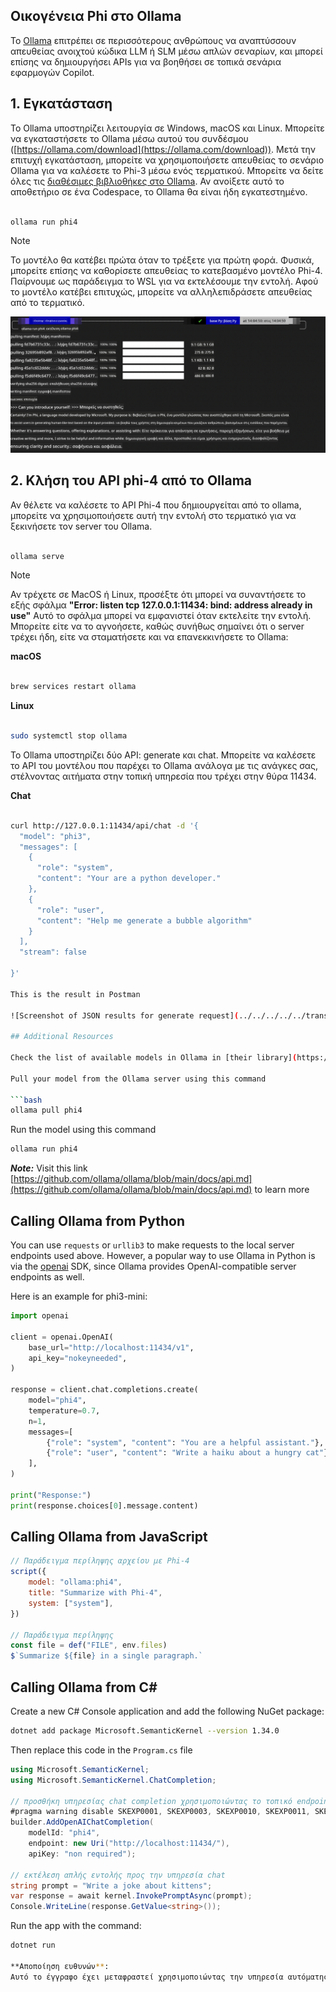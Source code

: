 <!--
CO_OP_TRANSLATOR_METADATA:
{
  "original_hash": "0b38834693bb497f96bf53f0d941f9a1",
  "translation_date": "2025-05-09T09:15:31+00:00",
  "source_file": "md/01.Introduction/02/04.Ollama.md",
  "language_code": "el"
}
-->
## Οικογένεια Phi στο Ollama


Το [Ollama](https://ollama.com) επιτρέπει σε περισσότερους ανθρώπους να αναπτύσσουν απευθείας ανοιχτού κώδικα LLM ή SLM μέσω απλών σεναρίων, και μπορεί επίσης να δημιουργήσει APIs για να βοηθήσει σε τοπικά σενάρια εφαρμογών Copilot.

## **1. Εγκατάσταση**

Το Ollama υποστηρίζει λειτουργία σε Windows, macOS και Linux. Μπορείτε να εγκαταστήσετε το Ollama μέσω αυτού του συνδέσμου ([https://ollama.com/download](https://ollama.com/download)). Μετά την επιτυχή εγκατάσταση, μπορείτε να χρησιμοποιήσετε απευθείας το σενάριο Ollama για να καλέσετε το Phi-3 μέσω ενός τερματικού. Μπορείτε να δείτε όλες τις [διαθέσιμες βιβλιοθήκες στο Ollama](https://ollama.com/library). Αν ανοίξετε αυτό το αποθετήριο σε ένα Codespace, το Ollama θα είναι ήδη εγκατεστημένο.

```bash

ollama run phi4

```

> [!NOTE]
> Το μοντέλο θα κατέβει πρώτα όταν το τρέξετε για πρώτη φορά. Φυσικά, μπορείτε επίσης να καθορίσετε απευθείας το κατεβασμένο μοντέλο Phi-4. Παίρνουμε ως παράδειγμα το WSL για να εκτελέσουμε την εντολή. Αφού το μοντέλο κατέβει επιτυχώς, μπορείτε να αλληλεπιδράσετε απευθείας από το τερματικό.

![run](../../../../../translated_images/ollama_run.b0be611de61f3bb3b42e22205cedf6714b0335ba9288e71d985bf9024f3c20f5.el.png)

## **2. Κλήση του API phi-4 από το Ollama**

Αν θέλετε να καλέσετε το API Phi-4 που δημιουργείται από το ollama, μπορείτε να χρησιμοποιήσετε αυτή την εντολή στο τερματικό για να ξεκινήσετε τον server του Ollama.

```bash

ollama serve

```

> [!NOTE]
> Αν τρέχετε σε MacOS ή Linux, προσέξτε ότι μπορεί να συναντήσετε το εξής σφάλμα **"Error: listen tcp 127.0.0.1:11434: bind: address already in use"** Αυτό το σφάλμα μπορεί να εμφανιστεί όταν εκτελείτε την εντολή. Μπορείτε είτε να το αγνοήσετε, καθώς συνήθως σημαίνει ότι ο server τρέχει ήδη, είτε να σταματήσετε και να επανεκκινήσετε το Ollama:

**macOS**

```bash

brew services restart ollama

```

**Linux**

```bash

sudo systemctl stop ollama

```

Το Ollama υποστηρίζει δύο API: generate και chat. Μπορείτε να καλέσετε το API του μοντέλου που παρέχει το Ollama ανάλογα με τις ανάγκες σας, στέλνοντας αιτήματα στην τοπική υπηρεσία που τρέχει στην θύρα 11434.

**Chat**

```bash

curl http://127.0.0.1:11434/api/chat -d '{
  "model": "phi3",
  "messages": [
    {
      "role": "system",
      "content": "Your are a python developer."
    },
    {
      "role": "user",
      "content": "Help me generate a bubble algorithm"
    }
  ],
  "stream": false
  
}'

This is the result in Postman

![Screenshot of JSON results for generate request](../../../../../translated_images/ollama_gen.bd58ab69d4004826e8cd31e17a3c59840df127b0a30ac9bb38325ac58c74caa5.el.png)

## Additional Resources

Check the list of available models in Ollama in [their library](https://ollama.com/library).

Pull your model from the Ollama server using this command

```bash
ollama pull phi4
```

Run the model using this command

```bash
ollama run phi4
```

***Note:*** Visit this link [https://github.com/ollama/ollama/blob/main/docs/api.md](https://github.com/ollama/ollama/blob/main/docs/api.md) to learn more

## Calling Ollama from Python

You can use `requests` or `urllib3` to make requests to the local server endpoints used above. However, a popular way to use Ollama in Python is via the [openai](https://pypi.org/project/openai/) SDK, since Ollama provides OpenAI-compatible server endpoints as well.

Here is an example for phi3-mini:

```python
import openai

client = openai.OpenAI(
    base_url="http://localhost:11434/v1",
    api_key="nokeyneeded",
)

response = client.chat.completions.create(
    model="phi4",
    temperature=0.7,
    n=1,
    messages=[
        {"role": "system", "content": "You are a helpful assistant."},
        {"role": "user", "content": "Write a haiku about a hungry cat"},
    ],
)

print("Response:")
print(response.choices[0].message.content)
```

## Calling Ollama from JavaScript 

```javascript
// Παράδειγμα περίληψης αρχείου με Phi-4
script({
    model: "ollama:phi4",
    title: "Summarize with Phi-4",
    system: ["system"],
})

// Παράδειγμα περίληψης
const file = def("FILE", env.files)
$`Summarize ${file} in a single paragraph.`
```

## Calling Ollama from C#

Create a new C# Console application and add the following NuGet package:

```bash
dotnet add package Microsoft.SemanticKernel --version 1.34.0
```

Then replace this code in the `Program.cs` file

```csharp
using Microsoft.SemanticKernel;
using Microsoft.SemanticKernel.ChatCompletion;

// προσθήκη υπηρεσίας chat completion χρησιμοποιώντας το τοπικό endpoint του ollama server
#pragma warning disable SKEXP0001, SKEXP0003, SKEXP0010, SKEXP0011, SKEXP0050, SKEXP0052
builder.AddOpenAIChatCompletion(
    modelId: "phi4",
    endpoint: new Uri("http://localhost:11434/"),
    apiKey: "non required");

// εκτέλεση απλής εντολής προς την υπηρεσία chat
string prompt = "Write a joke about kittens";
var response = await kernel.InvokePromptAsync(prompt);
Console.WriteLine(response.GetValue<string>());
```

Run the app with the command:

```bash
dotnet run

**Αποποίηση ευθυνών**:  
Αυτό το έγγραφο έχει μεταφραστεί χρησιμοποιώντας την υπηρεσία αυτόματης μετάφρασης AI [Co-op Translator](https://github.com/Azure/co-op-translator). Παρόλο που προσπαθούμε για ακρίβεια, παρακαλούμε να έχετε υπόψη ότι οι αυτοματοποιημένες μεταφράσεις μπορεί να περιέχουν λάθη ή ανακρίβειες. Το πρωτότυπο έγγραφο στη μητρική του γλώσσα πρέπει να θεωρείται η αυθεντική πηγή. Για κρίσιμες πληροφορίες, συνιστάται επαγγελματική ανθρώπινη μετάφραση. Δεν φέρουμε ευθύνη για τυχόν παρεξηγήσεις ή λανθασμένες ερμηνείες που προκύπτουν από τη χρήση αυτής της μετάφρασης.